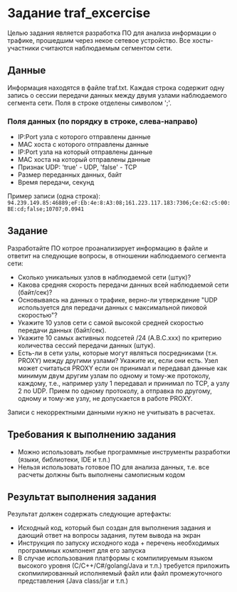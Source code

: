 # Задание traf_excercise

Целью задания является разработка ПО для анализа информации о трафике, прошедшим через некое сетевое устройство. Все хосты-участники считаются наблюдаемым сегментом сети.

## Данные

Информация находятся в файле traf.txt. Каждая строка содержит одну запись о сессии передачи данных между двумя узлами наблюдаемого сегмента сети. Поля в строке отделены символом ';'.

### Поля данных (по порядку в строке, слева-направо)

- IP:Port узла с которого отправлены данные
- MAC хоста с которого отправлены данные
- IP:Port узла на который отправлены данные
- MAC хоста на который отправлены данные
- Признак UDP: 'true' - UDP, 'false' - TCP
- Размер переданных данных, байт
- Время передачи, секунд

Пример записи (одна строка):
`94.239.149.85:46889;eF:Eb:4e:8:A3:08;161.223.117.183:7306;Ce:62:c5:00:BE:cd;false;10707;0.0941`

## Задание

Разработайте ПО котрое проанализирует информацию в файле и ответит на следующие вопросы, в отношении наблюдаемого сегмента сети:

- Сколько уникальных узлов в наблюдаемой сети (штук)?
- Какова средняя скорость передачи данных всей наблюдаемой сети (байт/сек)?
- Основываясь на данных о трафике, верно-ли утверждение "UDP используется для передачи данных с максимальной пиковой скоростью"?
- Укажите 10 узлов сети с самой высокой средней скоростью передачи данных (байт/сек).
- Укажите 10 самых активных подсетей /24 (A.B.C.xxx) по критерию количества сессий передачи данных (штук).
- Есть-ли в сети узлы, которые могут являться посредниками (т.н. PROXY) между другими узлами? Укажите их, если они есть. Узел может считаться PROXY если он принимал и передавал данные как минимум двум другим узлам по одному и тому-же протоколу, каждому, т.е., например узлу 1 передавал и принимал по TCP, а узлу 2 по UDP. Прием по одному протоколу, а отправка по другому, одному и тому-же узлу, не допускается в работе PROXY.

Записи с некорректными данными нужно не учитывать в расчетах.

## Требования к выполнению задания

- Можно использовать любые программные инструменты разработки (языки, библиотеки, IDE и т.п.)
- Нельзя использовать готовое ПО для анализа данных, т.е. все расчеты должны быть выполнены самописным кодом

## Результат выполнения задания

Результат должен содержать следующие артефакты:

- Исходный код, который был создан для выполнения задания и дающий ответ на вопросы задания, путем вывода на экран
- Инструкция по запуску исходного кода + перечень необходимых программных компонент для его запуска
- В случае использования платформы с компилируемым языком высокого уровня (С/C++/C#/golang/Java и т.п.) требуется приложить скопмилированный исполняемый файл или файл промежуточного представления (Java class/jar и т.п.)
